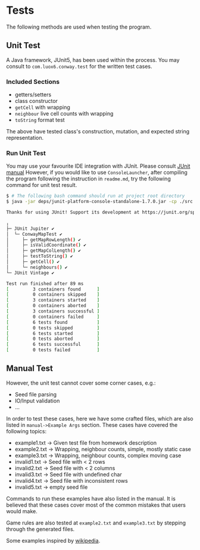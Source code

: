 # Tests

The following methods are used when testing the program. 

## Unit Test

A Java framework, JUnit5, has been used within the process. You may consult to `com.luox6.conway.test` for the written test cases.

### Included Sections

- getters/setters
- class constructor
- `getCell` with wrapping
- `neighbour` live cell counts with wrapping
- `toString` format test

The above have tested class's construction, mutation, and expected string representation.

### Run Unit Test 

You may use your favourite IDE integration with JUnit. Please consult [JUnit manual](https://junit.org/junit5/docs/current/user-guide/#running-tests)
However, if you would like to use `ConsoleLauncher`, after compiling the program following the instruction in `readme.md`, try the following command for unit test result.

```bash
$ # The following bash command should run at project root directory
$ java -jar deps/junit-platform-console-standalone-1.7.0.jar -cp ./src --scan-class-path

Thanks for using JUnit! Support its development at https://junit.org/sponsoring

╷
├─ JUnit Jupiter ✔
│  └─ ConwayMapTest ✔
│     ├─ getMapRowLength() ✔
│     ├─ isValidCoordinate() ✔
│     ├─ getMapColLength() ✔
│     ├─ testToString() ✔
│     ├─ getCell() ✔
│     └─ neighbours() ✔
└─ JUnit Vintage ✔

Test run finished after 89 ms
[         3 containers found      ]
[         0 containers skipped    ]
[         3 containers started    ]
[         0 containers aborted    ]
[         3 containers successful ]
[         0 containers failed     ]
[         6 tests found           ]
[         0 tests skipped         ]
[         6 tests started         ]
[         0 tests aborted         ]
[         6 tests successful      ]
[         0 tests failed          ]
```

## Manual Test

However, the unit test cannot cover some corner cases, e.g.:

- Seed file parsing
- IO/Input validation
- ...

In order to test these cases, here we have some crafted files, which are also listed in `manual->Example Args` section.
These cases have covered the following topics: 

- example1.txt -> Given test file from homework description
- example2.txt -> Wrapping, neighbour counts, simple, mostly static case
- example3.txt -> Wrapping, neighbour counts, complex moving case
- invalid1.txt -> Seed file with < 2 rows
- invalid2.txt -> Seed file with < 2 columns
- invalid3.txt -> Seed file with undefined char
- invalid4.txt -> Seed file with inconsistent rows
- invalid5.txt -> empty seed file

Commands to run these examples have also listed in the manual. It is believed that these cases cover most of the common mistakes that users would make.

Game rules are also tested at `example2.txt` and `example3.txt` by stepping through the generated files.

Some examples inspired by [wikipedia](https://en.wikipedia.org/wiki/Conway%27s_Game_of_Life).